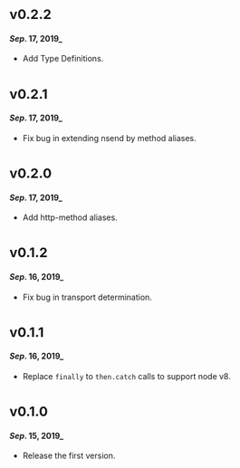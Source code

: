 # <sub>v0.2.2</sub>
#### _Sep_. 17, 2019_
  * Add Type Definitions.

# <sub>v0.2.1</sub>
#### _Sep_. 17, 2019_
  * Fix bug in extending nsend by method aliases.

# <sub>v0.2.0</sub>
#### _Sep_. 17, 2019_
  * Add http-method aliases.

# <sub>v0.1.2</sub>
#### _Sep_. 16, 2019_
  * Fix bug in transport determination.

# <sub>v0.1.1</sub>
#### _Sep_. 16, 2019_
  * Replace `finally` to `then.catch` calls to support node v8.

# <sub>v0.1.0</sub>
#### _Sep_. 15, 2019_
 * Release the first version.
